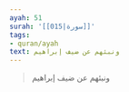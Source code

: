 ```yaml
---
ayah: 51
surah: '[[015|سورة]]'
tags:
- quran/ayah
text: ونبئهم عن ضيف إبراهيم
---
```

> ونبئهم عن ضيف إبراهيم
